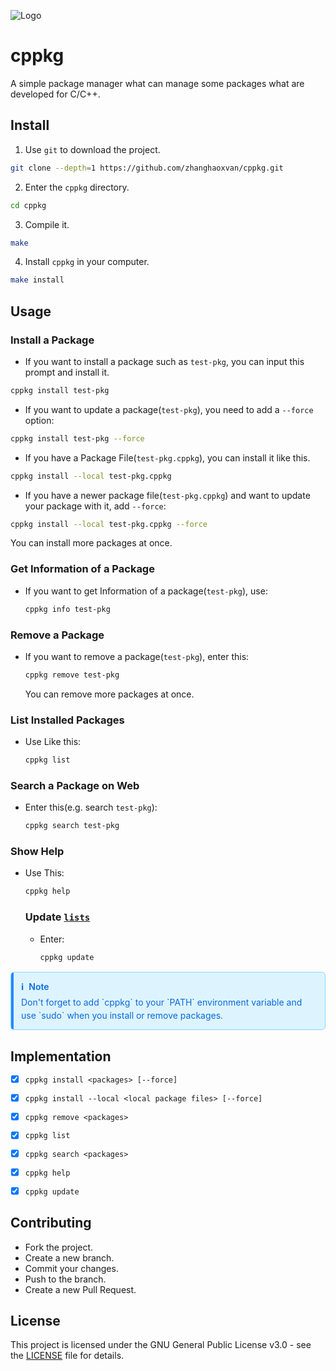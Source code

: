 ![Logo](./logo.ico)

# cppkg

A simple package manager what can manage some packages what are developed for C/C++.

## Install
1. Use `git` to download the project.
```bash
git clone --depth=1 https://github.com/zhanghaoxvan/cppkg.git
```
2. Enter the `cppkg` directory.
```bash
cd cppkg
```
3. Compile it.
```bash
make
```
4. Install `cppkg` in your computer.
```bash
make install
```
## Usage
### Install a Package
- If you want to install a package such as `test-pkg`, you can input this prompt and install it.
```bash
cppkg install test-pkg
```
- If you want to update a package(`test-pkg`), you need to add a `--force` option:
```bash
cppkg install test-pkg --force
```
- If you have a Package File(`test-pkg.cppkg`), you can install it like this.
```bash
cppkg install --local test-pkg.cppkg
```
- If you have a newer package file(`test-pkg.cppkg`) and want to update your package with it, add `--force`:
```bash
cppkg install --local test-pkg.cppkg --force
```
You can install more packages at once.
### Get Information of a Package
- If you want to get Information of a package(`test-pkg`), use:

  ```bash
  cppkg info test-pkg
  ```

  

### Remove a Package
- If you want to remove a package(`test-pkg`), enter this:

  ```bash
  cppkg remove test-pkg
  ```

  You can remove more packages at once.

### List Installed Packages

- Use Like this:

  ```bash
  cppkg list
  ```

  

### Search a Package on Web

- Enter this(e.g. search `test-pkg`):

  ```bash
  cppkg search test-pkg
  ```

### Show Help
- Use This:

  ```bash
  cppkg help
  ```

  

  ### Update [`lists`](https://github.com/zhanghaoxvan/cppkg-packages/blob/main/lists)

  - Enter:

    ```bash
    cppkg update
    ```

    

<div style="
  --light-bg:#ddf4ff; --light-border:#84d8ff; --light-text:#0969da; --light-bar:#218bff;
  --dark-bg:#0c2d6b; --dark-border:#1c4a8a; --dark-text:#e6f0ff; --dark-bar:#3d8bf0;
  position:relative;padding:12px 16px;margin:16px 0;border-radius:6px;
  font-family:-apple-system,BlinkMacSystemFont,'Segoe UI',Helvetica,Arial,sans-serif;
  font-size:14px;line-height:1.5;
  border:1px solid var(--light-border);background:var(--light-bg);color:var(--light-text);
  @media (prefers-color-scheme: dark) {
    border-color:var(--dark-border);background:var(--dark-bg);color:var(--dark-text)
  }
">
  <div style="
    position:absolute;top:0;bottom:0;left:0;width:4px;border-radius:6px 0 0 6px;
    background:var(--light-bar);
    @media (prefers-color-scheme: dark) { background:var(--dark-bar) }
  "></div>
  <div style="font-weight:600;margin-bottom:4px;display:flex;align-items:center">
    <span style="margin-right:8px">ℹ️</span><span>Note</span>
  </div>
  <p style="margin:0">Don't forget to add `cppkg` to your `PATH` environment variable and use `sudo` when you install or remove packages.</p>
</div>

## Implementation
- [x] `cppkg install <packages> [--force]`
- [x] `cppkg install --local <local package files> [--force]`
- [x] `cppkg remove <packages>`
- [x] `cppkg list`
- [x] `cppkg search <packages>`
- [x] `cppkg help`
- [x] `cppkg update`


## Contributing
- Fork the project.
- Create a new branch.
- Commit your changes.
- Push to the branch.
- Create a new Pull Request.

## License
This project is licensed under the GNU General Public License v3.0 - see the [LICENSE](LICENSE) file for details.
